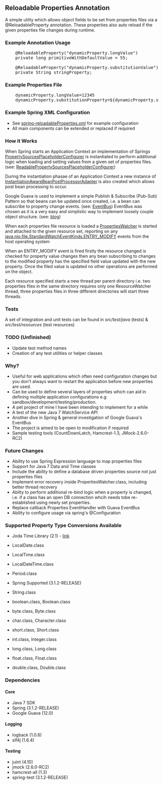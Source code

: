 ## Reloadable Properties Annotation ##

A simple utilty which allows object fields to be set from properties files via a @ReloadableProperty annotation. 
These properties also auto reload if the given properties file changes during runtime.

### Example Annotation Usage ###
<pre>
	@ReloadableProperty("dynamicProperty.longValue")
	private long primitiveWithDefaultValue = 55;

	@ReloadableProperty("dynamicProperty.substitutionValue")
	private String stringProperty;
</pre>

### Example Properties File ###
<pre>
	dynamicProperty.longValue=12345
	dynamicProperty.substitutionProperty=${dynamicProperty.substitutionValue}
</pre>

### Example Spring XML Configuration ###
* See [spring-reloadableProperties.xml](https://github.com/eemmiirr/ReloadablePropertiesAnnotation/blob/master/src/main/resources/spring/spring-reloadableProperties.xml) for example configuration
* All main components can be extended or replaced if required

### How it Works  ###
When Spring starts an Application Context an implementation of Springs [PropertySourcesPlaceholderConfigurer](http://static.springsource.org/spring/docs/3.1.x/javadoc-api/org/springframework/context/support/PropertySourcesPlaceholderConfigurer.html) is instantiated to perform additional logic when loading and setting values from a given set of properties files. (see: [ReadablePropertySourcesPlaceholderConfigurer](https://github.com/jamesemorgan/ReloadablePropertiesAnnotation/blob/master/src/main/java/com/morgan/design/properties/internal/ReadablePropertySourcesPlaceholderConfigurer.java))

During the instantiation phasae of an Application Context a new instance of [InstantiationAwareBeanPostProcessorAdapter](http://static.springsource.org/spring/docs/2.5.x/api/org/springframework/beans/factory/config/InstantiationAwareBeanPostProcessorAdapter.html) is also created which allows post bean processing to occur.

Google Guava is used to implement a simple Publish & Subscribe (Pub-Sub) Pattern so that beans can be updated once created, i.e. a bean can subscribe to property change events. (see: [EventBus](http://code.google.com/p/guava-libraries/wiki/EventBusExplained)) 
EventBus was chosen as it is a very easy and simplistic way to implement loosely couple object structure. (see: [blog](http://codingjunkie.net/guava-eventbus/))

When each properties file resource is loaded a [PropertiesWatcher](https://github.com/jamesemorgan/ReloadablePropertiesAnnotation/blob/master/src/main/java/com/morgan/design/properties/internal/PropertiesWatcher.java) is started and attached to the given resource set, reporting on any [java.nio.file.StandardWatchEventKinds.ENTRY_MODIFY](http://docs.oracle.com/javase/7/docs/api/java/nio/file/StandardWatchEventKinds.html#ENTRY_MODIFY) events from the host operating system

When an ENTRY_MODIFY event is fired firstly the resource changed is checked for property value changes then any bean subscribing to changes to the modified property has the specified field value updated with the new property. Once the filed value is updated no other operations are performed on the object.

Each resource specified starts a new thread per parent directory i.e. two properties files in the same directory requires only one ResourceWatcher thread, three properties files in three different directories will start three threads.

### Tests ###
A set of integration and unit tests can be found in _src/test/java_ (tests) & _src/test/resources_ (test resources)

### TODO (Unfinished) ###
* Update test method names
* Creation of any test utilities or helper classes

### Why? ###
* Useful for web applications which often need configuration changes but you don't always want to restart the application before new properties are used.
* Can be used to define several layers of properties which can aid in defining multiple application configurations e.g sandbox/development/testing/production.
* A pet project of mine I have been intending to implement for a while
* A test of the new Java 7 WatchService API
* Another dive in Spring & general investigation of Google Guava's EventBus
* The project is aimed to be open to modification if required
* Sample testing tools (CountDownLatch, Hamcrest-1.3, JMock-2.6.0-RC2)

### Future Changes ###
* Ability to use Spring Expression language to map properties files
* Support for Java 7 Data and Time classes
* Include the ability to define a database driven properties source not just properties files
* Implement error recovery inside PropertiesWatcher.class, including better thread recovery
* Abilty to perform additional re-bind logic when a property is changed, i.e. if a class has an open DB connection whcih needs tobe re-established using newly set properties.
* Replace callback Properties EventHandler with Guava EventBus
* Ability to configure usage via spring's @Configuration 

### Supported Property Type Conversions Available ###
* Joda Time Library (2.1) - [link](http://joda-time.sourceforge.net/)
 * LocalDate.class
 * LocalTime.class
 * LocalDateTime.class
 * Period.class


* Spring Supported (3.1.2-RELEASE)
 * String.class
 * boolean.class, Boolean.class
 * byte.class, Byte.class
 * char.class, Character.class
 * short.class, Short.class
 * int.class, Integer.class
 * long.class,	Long.class
 * float.class, Float.class
 * double.class, Double.class

### Dependencies ###

#### Core ####
* Java 7 SDK
* Spring (3.1.2-RELEASE)
* Google Guava  (12.0)

#### Logging ####
* logback (1.0.6)
* slf4j (1.6.4)

#### Testing ####
* juint (4.10)
* jmock (2.6.0-RC2)
* hamcrest-all (1.3)
* spring-test (3.1.2-RELEASE)